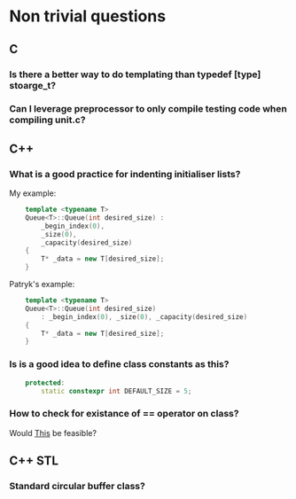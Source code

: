 # Non trivial questions

## C

### Is there a better way to do templating than typedef [type] stoarge_t?

### Can I leverage preprocessor to only compile testing code when compiling unit.c?

## C++

### What is a good practice for indenting initialiser lists?

My example:
```cpp
    template <typename T>
    Queue<T>::Queue(int desired_size) :
        _begin_index(0),
        _size(0),
        _capacity(desired_size)
    {
        T* _data = new T[desired_size];
    }
```

Patryk's example:
```cpp
    template <typename T>
    Queue<T>::Queue(int desired_size)
        : _begin_index(0), _size(0), _capacity(desired_size)
    {
        T* _data = new T[desired_size];
    }
```


### Is is a good idea to define class constants as this?

```cpp
    protected:
        static constexpr int DEFAULT_SIZE = 5;
```

### How to check for existance of == operator on class?
Would [This](https://stackoverflow.com/a/31860104) be feasible?

## C++ STL

### Standard circular buffer class?

